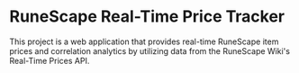 
# RuneScape Real-Time Price Tracker

This project is a web application that provides real-time RuneScape item prices and correlation analytics by utilizing data from the RuneScape Wiki's Real-Time Prices API.
